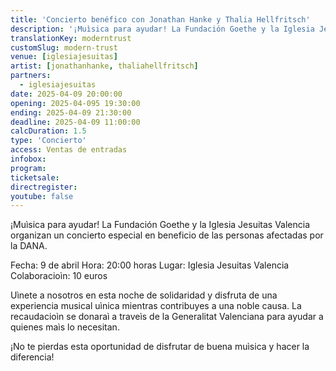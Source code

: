 ```yaml
---
title: 'Concierto benéfico con Jonathan Hanke y Thalia Hellfritsch'
description: '¡Muìsica para ayudar! La Fundación Goethe y la Iglesia Jesuitas Valencia organizan un concierto especial en beneficio de las personas afectadas por la DANA.'
translationKey: moderntrust
customSlug: modern-trust
venue: [iglesiajesuitas]
artist: [jonathanhanke, thaliahellfritsch]
partners:
  - iglesiajesuitas
date: 2025-04-09 20:00:00
opening: 2025-04-095 19:30:00
ending: 2025-04-09 21:30:00
deadline: 2025-04-09 11:00:00
calcDuration: 1.5
type: 'Concierto'
access: Ventas de entradas
infobox:
program:
ticketsale:
directregister:
youtube: false
---
```


¡Muìsica para ayudar! La Fundación Goethe y la Iglesia Jesuitas Valencia organizan un concierto especial en beneficio de las personas afectadas por la DANA.

Fecha: 9 de abril
Hora: 20:00 horas
Lugar: Iglesia Jesuitas Valencia
Colaboracioìn: 10 euros

Uìnete a nosotros en esta noche de solidaridad y disfruta de una experiencia musical uìnica mientras contribuyes a una noble causa. La recaudacioìn se donaraì a traveìs de la Generalitat Valenciana para ayudar a quienes maìs lo necesitan.

¡No te pierdas esta oportunidad de disfrutar de buena muìsica y hacer la diferencia!
